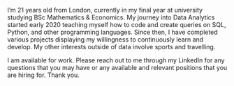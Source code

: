 I’m 21 years old from London, currently in my final year at university studying BSc Mathematics & Economics. My journey into Data Analytics started early 2020 teaching myself how to code and create queries on SQL, Python, and other programming languages. Since then, I have completed various projects displaying my willingness to continuously learn and develop. My other interests outside of data involve sports and travelling.   

I am available for work. Please reach out to me through my LinkedIn for any questions that you may have or any available and relevant positions that you are hiring for. Thank you. 
